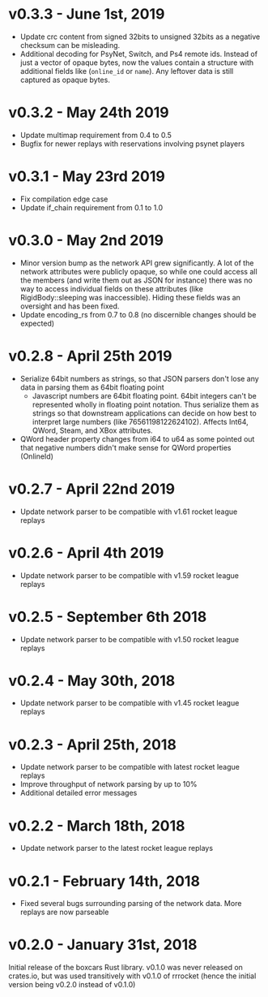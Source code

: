 # v0.3.3 - June 1st, 2019

- Update crc content from signed 32bits to unsigned 32bits as a negative checksum can be misleading.
- Additional decoding for PsyNet, Switch, and Ps4 remote ids. Instead of just a vector of opaque bytes, now the values contain a structure with additional fields like (`online_id` or `name`). Any leftover data is still captured as opaque bytes.

# v0.3.2 - May 24th 2019

- Update multimap requirement from 0.4 to 0.5
- Bugfix for newer replays with reservations involving psynet players

# v0.3.1 - May 23rd 2019

- Fix compilation edge case
- Update if_chain requirement from 0.1 to 1.0

# v0.3.0 - May 2nd 2019

* Minor version bump as the network API grew significantly. A lot of the network attributes were publicly opaque, so while one could access all the members (and write them out as JSON for instance) there was no way to access individual fields on these attributes (like RigidBody::sleeping was inaccessible). Hiding these fields was an oversight and has been fixed.
* Update encoding_rs from 0.7 to 0.8 (no discernible changes should be expected)

# v0.2.8 - April 25th 2019

* Serialize 64bit numbers as strings, so that JSON parsers don't lose any data
  in parsing them as 64bit floating point
  * Javascript numbers are 64bit floating point. 64bit integers can't be
    represented wholly in floating point notation. Thus serialize them as
    strings so that downstream applications can decide on how best to interpret
    large numbers (like 76561198122624102). Affects Int64, QWord, Steam, and
    XBox attributes.
* QWord header property changes from i64 to u64 as some pointed out that
  negative numbers didn't make sense for QWord properties (OnlineId)

# v0.2.7 - April 22nd 2019

* Update network parser to be compatible with v1.61 rocket league replays

# v0.2.6 - April 4th 2019

* Update network parser to be compatible with v1.59 rocket league replays

# v0.2.5 - September 6th 2018

* Update network parser to be compatible with v1.50 rocket league replays

# v0.2.4 - May 30th, 2018

* Update network parser to be compatible with v1.45 rocket league replays

# v0.2.3 - April 25th, 2018

* Update network parser to be compatible with latest rocket league replays
* Improve throughput of network parsing by up to 10%
* Additional detailed error messages

# v0.2.2 - March 18th, 2018

* Update network parser to the latest rocket league replays

# v0.2.1 - February 14th, 2018

* Fixed several bugs surrounding parsing of the network data. More replays are now parseable

# v0.2.0 - January 31st, 2018

Initial release of the boxcars Rust library. v0.1.0 was never released on crates.io, but was used transitively with v0.1.0 of rrrocket (hence the initial version being v0.2.0 instead of v0.1.0)
